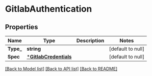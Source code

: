 # GitlabAuthentication

## Properties
Name | Type | Description | Notes
------------ | ------------- | ------------- | -------------
**Type_** | **string** |  | [default to null]
**Spec** | [***GitlabCredentials**](GitlabCredentials.md) |  | [default to null]

[[Back to Model list]](../README.md#documentation-for-models) [[Back to API list]](../README.md#documentation-for-api-endpoints) [[Back to README]](../README.md)

